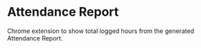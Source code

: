# Attendance Report
Chrome extension to show total logged hours from the generated Attendance Report.

